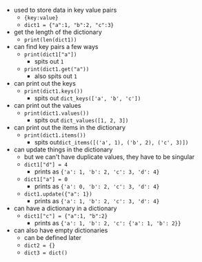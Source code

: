 - used to store data in key value pairs
	- `{key:value}`
	- `dict1 = {"a":1, "b":2, "c":3}`
- get the length of the dictionary
	- `print(len(dict1))`
- can find key pairs a few ways
	- `print(dict1["a"])`
		- spits out `1`
	- `print(dict1.get("a"))`
		- also spits out `1`
- can print out the keys
	- `print(dict1.keys())`
		- spits out `dict_keys(['a', 'b', 'c'])`
- can print out the values
	- `print(dict1.values())`
		- spits out `dict_values([1, 2, 3])`
- can print out the items in the dictionary
	- `print(dict1.items())`
		- spits out`dict_items([('a', 1), ('b', 2), ('c', 3)])`
- can update things in the dictionary
	- but we can't have duplicate values, they have to be singular
	- `dict1["d"] = 4`
		- prints as `{'a': 1, 'b': 2, 'c': 3, 'd': 4}`
	- `dict1["a"] = 0`
		- prints as `{'a': 0, 'b': 2, 'c': 3, 'd': 4}`
	- `dict1.update({"a": 1})`
		- prints as `{'a': 1, 'b': 2, 'c': 3, 'd': 4}`
- can have a dictionary in a dictionary
	- `dict1["c"] = {"a":1, "b":2}`
		- prints as `{'a': 1, 'b': 2, 'c': {'a': 1, 'b': 2}}`
- can also have empty dictionaries
	- can be defined later
	- `dict2 = {}`
	- `dict3 = dict()`